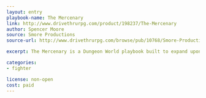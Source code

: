 ```yaml
---
layout: entry
playbook-name: The Mercenary
link: http://www.drivethrurpg.com/product/198237/The-Mercenary 
author: Spencer Moore
source: Smore Productions
source-url: http://www.drivethrurpg.com/browse/pub/10768/Smore-Productions

excerpt: The Mercenary is a Dungeon World playbook built to expand upon the Hireling rules of Dungeon World. As the Mercenary, your hirelings will be more versatile and you will feel like their glorious leader.

categories:
- fighter 

license: non-open
cost: paid
---
```

